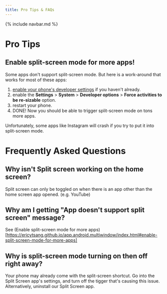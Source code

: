 ```yaml
---
title: Pro Tips & FAQs
---
```


{% include navbar.md %}

# Pro Tips
## Enable split-screen mode for more apps!
Some apps don't support split-screen mode. But here is a work-around that works for most of these apps:

1. [enable your phone's developer settings](https://developer.android.com/studio/debug/dev-options#enable) if you haven't already.
2. enable the **Settings** > **System** > **Developer options** > **Force activities to be re-sizable** option.
3. restart your phone.
4. DONE! Now you should be able to trigger split-screen mode on tons more apps.

Unfortunately, some apps like Instagram will crash if you try to put it into split-screen mode.

# Frequently Asked Questions

## Why isn't Split screen working on the home screen?
Split screen can only be toggled on when there is an app other than the home screen app opened. (e.g. YouTube)

## Why am I getting **"App doesn't support split screen"** message?
See (Enable split-screen mode for more apps)[https://ericytsang.github.io/app.android.multiwindow/index.html#enable-split-screen-mode-for-more-apps]

## Why is split-screen mode turning on then off right away?
Your phone may already come with the split-screen shortcut. Go into the Split Screen app's settings, and turn off the tigger that's causing this issue. Alternatively, uninstall our Split Screen app.
